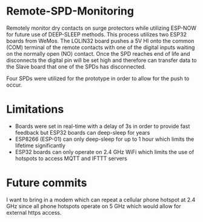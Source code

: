 # Remote-SPD-Monitoring

Remotely monitor dry contacts on surge protectors while utilizing ESP-NOW for future use of DEEP-SLEEP methods.  This process utilizes two ESP32 boards from WeMos.  The LOLIN32 board pushes a 5V HI onto the common (COM) terminal of the remote contacts with one of the digital inputs waiting on the normally open (NO) contact.  Once the SPD reaches end of life and disconnects the digital pin will be set high and therefore can transfer data to the Slave board that one of the SPDs has disconnected.

Four SPDs were utilized for the prototype in order to allow for the push to occur.

# Limitations

- Boards were set in real-time with a delay of 3s in order to provide fast feedback but ESP32 boards can deep-sleep for years
- ESP8266 (ESP-01) can only deep-sleep for up to 1 hour which limits the lifetime significantly
- ESP32 boards can only operate on 2.4 GHz WiFi which limits the use of hotspots to access MQTT and IFTTT servers

# Future commits

I want to bring in a modem which can repeat a cellular phone hotspot at 2.4 GHz since all phone hotspots operate on 5 GHz which would allow for external https access.
